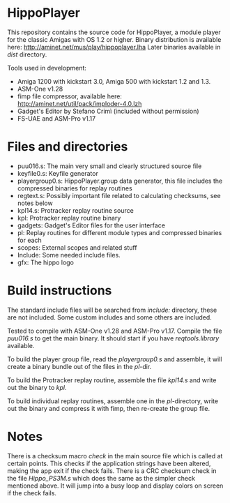 # HippoPlayer

This repository contains the source code for HippoPlayer, a module player for the classic Amigas with OS 1.2 or higher. 
Binary distribution is available here: http://aminet.net/mus/play/hippoplayer.lha
Later binaries available in _dist_ directory.

Tools used in development:
  * Amiga 1200 with kickstart 3.0, Amiga 500 with kickstart 1.2 and 1.3.
  * ASM-One v1.28
  * fimp file compressor, available here: http://aminet.net/util/pack/imploder-4.0.lzh
  * Gadget's Editor by Stefano Crimì (included without permission)
  * FS-UAE and ASM-Pro v1.17

# Files and directories

* puu016.s: The main very small and clearly structured source file 
* keyfile0.s: Keyfile generator
* playergroup0.s: HippoPlayer.group data generator, this file includes the compressed binaries for replay routines
* regtext.s: Possibly important file related to calculating checksums, see notes below
* kpl14.s: Protracker replay routine source
* kpl: Protracker replay routine binary
* gadgets: Gadget's Editor files for the user interface
* pl: Replay routines for different module types and compressed binaries for each
* scopes: External scopes and related stuff
* Include: Some needed include files.
* gfx: The hippo logo

# Build instructions

The standard include files will be searched from _include:_ directory, these are not included.
Some custom includes and some others are included.

Tested to compile with ASM-One v1.28 and ASM-Pro v1.17. Compile the file _puu016.s_ to get 
the main binary.  It should start if you have _reqtools.library_ available. 

To build the player group file, read the _playergroup0.s_ and assemble, it will create a binary 
bundle out of the files in the _pl_-dir.

To build the Protracker replay routine, assemble the file _kpl14.s_ and write out the binary to _kpl_.

To build individual replay routines, assemble one in the _pl_-directory, write out the binary
and compress it with fimp, then re-create the group file.

# Notes

There is a checksum macro _check_ in the main source file which is called at certain points. 
This checks if the application strings have been altered, making the app exit if
the check fails. 
There is a CRC checksum check in the file _Hippo_PS3M.s_ which does the same as the simpler check mentioned above. It will jump into a busy loop and display colors on screen if the check fails.
